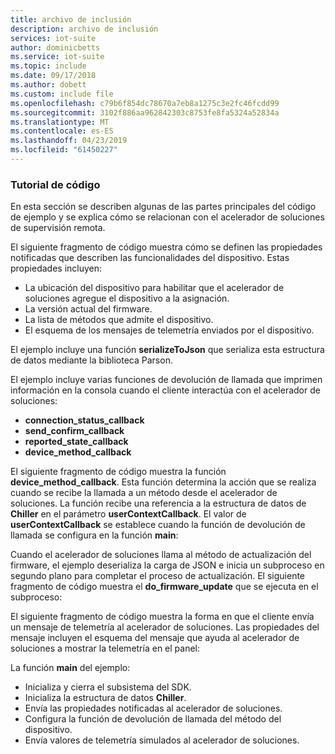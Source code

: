 ```yaml
---
title: archivo de inclusión
description: archivo de inclusión
services: iot-suite
author: dominicbetts
ms.service: iot-suite
ms.topic: include
ms.date: 09/17/2018
ms.author: dobett
ms.custom: include file
ms.openlocfilehash: c79b6f854dc78670a7eb8a1275c3e2fc46fcdd99
ms.sourcegitcommit: 3102f886aa962842303c8753fe8fa5324a52834a
ms.translationtype: MT
ms.contentlocale: es-ES
ms.lasthandoff: 04/23/2019
ms.locfileid: "61450227"
---
```

### <a name="code-walkthrough"></a>Tutorial de código

En esta sección se describen algunas de las partes principales del código de ejemplo y se explica cómo se relacionan con el acelerador de soluciones de supervisión remota.

El siguiente fragmento de código muestra cómo se definen las propiedades notificadas que describen las funcionalidades del dispositivo. Estas propiedades incluyen:

- La ubicación del dispositivo para habilitar que el acelerador de soluciones agregue el dispositivo a la asignación.
- La versión actual del firmware.
- La lista de métodos que admite el dispositivo.
- El esquema de los mensajes de telemetría enviados por el dispositivo.



El ejemplo incluye una función **serializeToJson** que serializa esta estructura de datos mediante la biblioteca Parson.

El ejemplo incluye varias funciones de devolución de llamada que imprimen información en la consola cuando el cliente interactúa con el acelerador de soluciones:

- **connection_status_callback**
- **send_confirm_callback**
- **reported_state_callback**
- **device_method_callback**

El siguiente fragmento de código muestra la función **device_method_callback**. Esta función determina la acción que se realiza cuando se recibe la llamada a un método desde el acelerador de soluciones. La función recibe una referencia a la estructura de datos de **Chiller** en el parámetro **userContextCallback**. El valor de **userContextCallback** se establece cuando la función de devolución de llamada se configura en la función **main**:



Cuando el acelerador de soluciones llama al método de actualización del firmware, el ejemplo deserializa la carga de JSON e inicia un subproceso en segundo plano para completar el proceso de actualización. El siguiente fragmento de código muestra el **do_firmware_update** que se ejecuta en el subproceso:



El siguiente fragmento de código muestra la forma en que el cliente envía un mensaje de telemetría al acelerador de soluciones. Las propiedades del mensaje incluyen el esquema del mensaje que ayuda al acelerador de soluciones a mostrar la telemetría en el panel:



La función **main** del ejemplo:

- Inicializa y cierra el subsistema del SDK.
- Inicializa la estructura de datos **Chiller**.
- Envía las propiedades notificadas al acelerador de soluciones.
- Configura la función de devolución de llamada del método del dispositivo.
- Envía valores de telemetría simulados al acelerador de soluciones.


